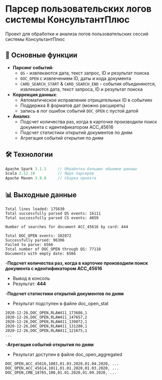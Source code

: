 # Парсер пользовательских логов системы КонсультантПлюс

Проект для обработки и анализа логов пользовательских сессий системы КонсультантПлюс

## 📌 Основные функции

- **Парсинг событий**:
  - `QS` - извлекаются дата, текст запрос, ID и результат поиска
  - `DOC_OPEN` с извлечением ID, даты и кода документа
  - `CARD_SEARCH_START` & `CARD_SEARCH_END` - события объединяются, извлекаются дата, текст запроса, ID и результат поиска
- **Коррекция данных**:
  - Автоматическое исправление отрицательных ID в событиях
  - Поддержка 8 форматов дат (можно расширять)
  - запись в лог ошибок событий `DOC_OPEN` с пустой датой
- **Анализ**:
  - Подсчет количества раз, когда в карточке производили поиск документа с идентификатором ACC_45616
  - Подсчет статистики открытий документов по дням
  - Агрегация событий открытия по дням

## 🛠 Технологии

```scala
Apache Spark 3.1.1     // Обработка больших объемов данных
Scala 2.12.10          // Ядро парсеров
Apache Maven 3.9.0     // Сборка проекта
```

## 📊 Выходные данные

```
Total lines loaded: 175630
Total successfully parsed QS events: 16111
Total successfully parsed CS events: 4059

Number of searches for document ACC_45616 by card: 444

Total DOC_OPEN events: 102872
Successfully parsed: 96306
Failed to parse: 6566
Total number of DOC_OPEN through QS: 77118
Documents with empty date: 6566
```

-**Подсчет количества раз, когда в карточке производили поиск документа с идентификатором ACC_45616**
  - Вывод в консоль
  - Результат: **444**


-**Подсчет статистики открытий документов по дням**
  - Результат подступен в файле doc_open_stat
    
```
2020-12-26,DOC_OPEN,RLAW411_173686,1
2020-12-26,DOC_OPEN,RLAW411_147657,2
2020-12-26,DOC_OPEN,RLAW411_139072,1
2020-12-26,DOC_OPEN,RLAW411_131280,1
2020-12-26,DOC_OPEN,RLAW411_121675,1
...
```
-**Агрегация событий открытия по дням**
  - Результат доступен в файле doc_open_aggregated
  
```
DOC_OPEN,ACC_45616,1083,01.03.2020,01.04.2020, ...
DOC_OPEN,ACC_45614,1011,01.01.2020,01.03.2020, ...
DOC_OPEN,CMB_18765,100,01.01.2020,01.09.2020, ...
```

